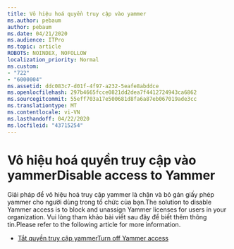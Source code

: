 ```yaml
---
title: Vô hiệu hoá quyền truy cập vào yammer
ms.author: pebaum
author: pebaum
ms.date: 04/21/2020
ms.audience: ITPro
ms.topic: article
ROBOTS: NOINDEX, NOFOLLOW
localization_priority: Normal
ms.custom:
- "722"
- "6000004"
ms.assetid: ddc083c7-d01f-4f97-a232-5eafe8abddce
ms.openlocfilehash: 297b4665fcce0821dd2dea7f4412724943ca6862
ms.sourcegitcommit: 55eff703a17e500681d8fa6a87eb067019ade3cc
ms.translationtype: MT
ms.contentlocale: vi-VN
ms.lasthandoff: 04/22/2020
ms.locfileid: "43715254"
---
```

# <a name="disable-access-to-yammer"></a><span data-ttu-id="7b840-102">Vô hiệu hoá quyền truy cập vào yammer</span><span class="sxs-lookup"><span data-stu-id="7b840-102">Disable access to Yammer</span></span>

<span data-ttu-id="7b840-103">Giải pháp để vô hiệu hoá truy cập yammer là chặn và bỏ gán giấy phép yammer cho người dùng trong tổ chức của bạn.</span><span class="sxs-lookup"><span data-stu-id="7b840-103">The solution to disable Yammer access is to block and unassign Yammer licenses for users in your organization.</span></span> <span data-ttu-id="7b840-104">Vui lòng tham khảo bài viết sau đây để biết thêm thông tin.</span><span class="sxs-lookup"><span data-stu-id="7b840-104">Please refer to the following article for more information.</span></span>
  
- [<span data-ttu-id="7b840-105">Tắt quyền truy cập yammer</span><span class="sxs-lookup"><span data-stu-id="7b840-105">Turn off Yammer access</span></span>](https://docs.microsoft.com/yammer/manage-yammer-users/turn-off-user-access)
